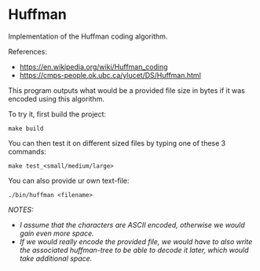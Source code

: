 # Huffman
Implementation of the Huffman coding algorithm.

References:
- https://en.wikipedia.org/wiki/Huffman_coding
- https://cmps-people.ok.ubc.ca/ylucet/DS/Huffman.html

This program outputs what would be a provided file size in bytes if it was encoded using this algorithm.

To try it, first build the project:
```
make build
```

You can then test it on different sized files by typing one of these 3 commands:
```
make test_<small/medium/large>
```

You can also provide ur own text-file:
```
./bin/huffman <filename>
```

*NOTES:*
 - *I assume that the characters are ASCII encoded, otherwise we would gain even more space.*
 - *If we would really encode the provided file, we would have to also write the associated huffman-tree to be able to decode it later, which would take additional space.*
